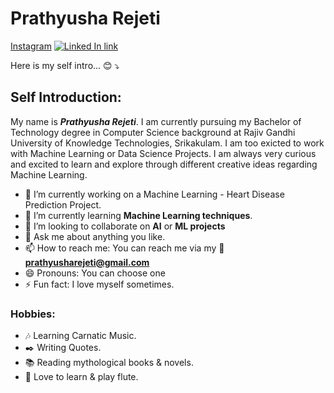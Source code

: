 # Prathyusha Rejeti

[Instagram](https://www.instagram.com/phoenix__writes/)
[![Linked In link](C:\Users\prath\Downloads\download.png)](https://www.linkedin.com/in/prathyusha-rejeti-ba4331175/)


Here is my self intro... :blush: :arrow_heading_down:
## Self Introduction:
My name is ***Prathyusha Rejeti***. I am currently pursuing my Bachelor of Technology degree in Computer Science background at Rajiv Gandhi University of Knowledge Technologies, Srikakulam. I am too exicted to work with Machine Learning or Data Science Projects. I am always very curious and excited to learn and explore through different creative ideas regarding Machine Learning. 

- 🔭 I’m currently working on a Machine Learning - Heart Disease Prediction Project.
- 🌱 I’m currently learning **Machine Learning techniques**.
- 👯 I’m looking to collaborate on **AI** or **ML projects**
- 💬 Ask me about anything you like.
- 📫 How to reach me: You can reach me via my :e-mail:**prathyusharejeti@gmail.com** 
- 😄 Pronouns: You can choose one
- ⚡ Fun fact: I love myself sometimes.

### Hobbies:
* :notes: Learning Carnatic Music.
* :black_nib: Writing Quotes.
* :books: Reading mythological books & novels.
* :musical_note: Love to learn & play flute.

